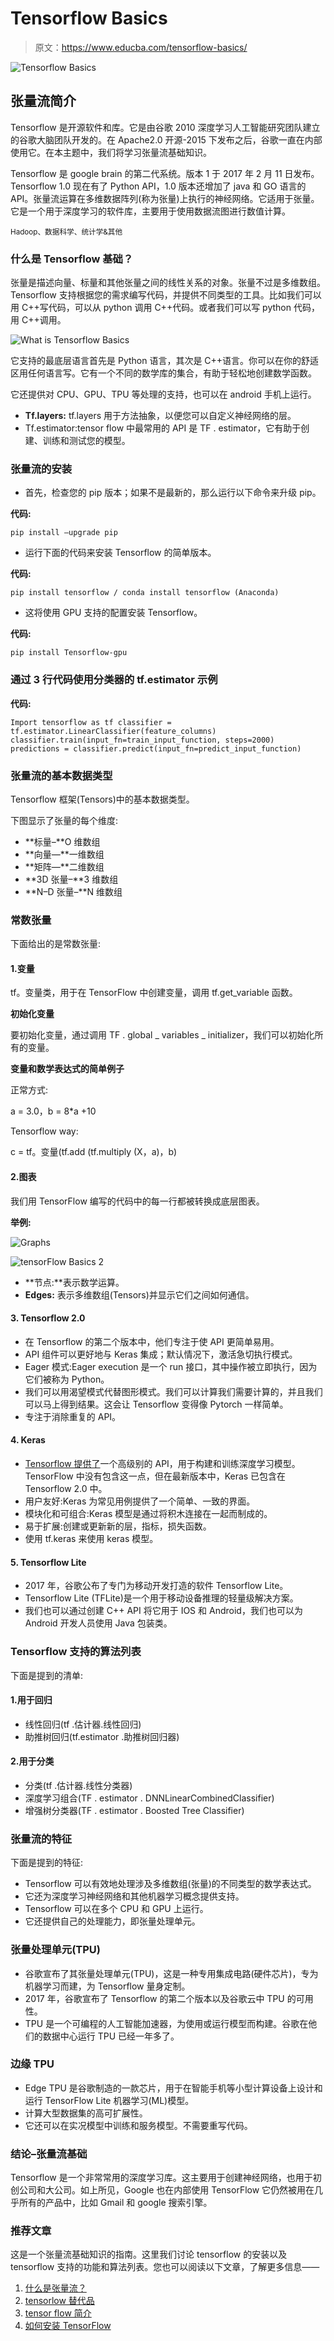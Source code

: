 # Tensorflow Basics

> 原文：<https://www.educba.com/tensorflow-basics/>

![Tensorflow Basics](img/05e29cd5b275f436c6628f906ea736d2.png)



## 张量流简介

Tensorflow 是开源软件和库。它是由谷歌 2010 深度学习人工智能研究团队建立的谷歌大脑团队开发的。在 Apache2.0 开源-2015 下发布之后，谷歌一直在内部使用它。在本主题中，我们将学习张量流基础知识。

Tensorflow 是 google brain 的第二代系统。版本 1 于 2017 年 2 月 11 日发布。Tensorflow 1.0 现在有了 Python API，1.0 版本还增加了 java 和 GO 语言的 API。张量流运算在多维数据阵列(称为张量)上执行的神经网络。它适用于张量。它是一个用于深度学习的软件库，主要用于使用数据流图进行数值计算。

<small>Hadoop、数据科学、统计学&其他</small>

### 什么是 Tensorflow 基础？

张量是描述向量、标量和其他张量之间的线性关系的对象。张量不过是多维数组。Tensorflow 支持根据您的需求编写代码，并提供不同类型的工具。比如我们可以用 C++写代码，可以从 python 调用 C++代码。或者我们可以写 python 代码，用 C++调用。

![What is Tensorflow Basics](img/d7ec269367649f1e1ade3eb3dac7ee0b.png)



它支持的最底层语言首先是 Python 语言，其次是 C++语言。你可以在你的舒适区用任何语言写。它有一个不同的数学库的集合，有助于轻松地创建数学函数。

它还提供对 CPU、GPU、TPU 等处理的支持，也可以在 android 手机上运行。

*   **Tf.layers:** tf.layers 用于方法抽象，以便您可以自定义神经网络的层。
*   Tf.estimator:tensor flow 中最常用的 API 是 TF . estimator，它有助于创建、训练和测试您的模型。

### 张量流的安装

*   首先，检查您的 pip 版本；如果不是最新的，那么运行以下命令来升级 pip。

**代码:**

`pip install –upgrade pip`

*   运行下面的代码来安装 Tensorflow 的简单版本。

**代码:**

`pip install tensorflow / conda install tensorflow (Anaconda)`

*   这将使用 GPU 支持的配置安装 Tensorflow。

**代码:**

`pip install Tensorflow-gpu`

### 通过 3 行代码使用分类器的 tf.estimator 示例

**代码:**

`Import tensorflow as tf
classifier = tf.estimator.LinearClassifier(feature_columns)
classifier.train(input_fn=train_input_function, steps=2000)
predictions = classifier.predict(input_fn=predict_input_function)`

### 张量流的基本数据类型

Tensorflow 框架(Tensors)中的基本数据类型。

下图显示了张量的每个维度:

*   **标量–**O 维数组
*   **向量—**一维数组
*   **矩阵—**二维数组
*   **3D 张量–**3 维数组
*   **N–D 张量–**N 维数组

### 常数张量

下面给出的是常数张量:

#### 1.变量

tf。变量类，用于在 TensorFlow 中创建变量，调用 tf.get_variable 函数。

**初始化变量**

要初始化变量，通过调用 TF . global _ variables _ initializer，我们可以初始化所有的变量。

**变量和数学表达式的简单例子**

正常方式:

a = 3.0，b = 8*a +10

Tensorflow way:

c = tf。变量(tf.add (tf.multiply (X，a)，b)

#### 2.图表

我们用 TensorFlow 编写的代码中的每一行都被转换成底层图表。

**举例:**

![Graphs](img/04596ccfb637f006c7c62bf886faa3f5.png)



![tensorFlow Basics 2](img/7bca68bd19fccaa5646a782c98bb26aa.png)



*   **节点:**表示数学运算。
*   **Edges:** 表示多维数组(Tensors)并显示它们之间如何通信。

#### 3\. Tensorflow 2.0

*   在 Tensorflow 的第二个版本中，他们专注于使 API 更简单易用。
*   API 组件可以更好地与 Keras 集成；默认情况下，激活急切执行模式。
*   Eager 模式:Eager execution 是一个 run 接口，其中操作被立即执行，因为它们被称为 Python。
*   我们可以用渴望模式代替图形模式。我们可以计算我们需要计算的，并且我们可以马上得到结果。这会让 Tensorflow 变得像 Pytorch 一样简单。
*   专注于消除重复的 API。

#### 4\. Keras

*   [Tensorflow 提供了](https://www.educba.com/what-is-tensorflow/)一个高级别的 API，用于构建和训练深度学习模型。TensorFlow 中没有包含这一点，但在最新版本中，Keras 已包含在 Tensorflow 2.0 中。
*   用户友好:Keras 为常见用例提供了一个简单、一致的界面。
*   模块化和可组合:Keras 模型是通过将积木连接在一起而制成的。
*   易于扩展:创建或更新新的层，指标，损失函数。
*   使用 tf.keras 来使用 keras 模型。

#### 5\. Tensorflow Lite

*   2017 年，谷歌公布了专门为移动开发打造的软件 Tensorflow Lite。
*   Tensorflow Lite (TFLite)是一个用于移动设备推理的轻量级解决方案。
*   我们也可以通过创建 C++ API 将它用于 IOS 和 Android，我们也可以为 Android 开发人员使用 Java 包装类。

### Tensorflow 支持的算法列表

下面是提到的清单:

#### 1.用于回归

*   线性回归(tf .估计器.线性回归)
*   助推树回归(tf.estimator .助推树回归器)

#### 2.用于分类

*   分类(tf .估计器.线性分类器)
*   深度学习组合(TF . estimator . DNNLinearCombinedClassifier)
*   增强树分类器(TF . estimator . Boosted Tree Classifier)

### 张量流的特征

下面是提到的特征:

*   Tensorflow 可以有效地处理涉及多维数组(张量)的不同类型的数学表达式。
*   它还为深度学习神经网络和其他机器学习概念提供支持。
*   Tensorflow 可以在多个 CPU 和 GPU 上运行。
*   它还提供自己的处理能力，即张量处理单元。

### 张量处理单元(TPU)

*   谷歌宣布了其张量处理单元(TPU)，这是一种专用集成电路(硬件芯片)，专为机器学习而建，为 Tensorflow 量身定制。
*   2017 年，谷歌宣布了 Tensorflow 的第二个版本以及谷歌云中 TPU 的可用性。
*   TPU 是一个可编程的人工智能加速器，为使用或运行模型而构建。谷歌在他们的数据中心运行 TPU 已经一年多了。

### 边缘 TPU

*   Edge TPU 是谷歌制造的一款芯片，用于在智能手机等小型计算设备上设计和运行 TensorFlow Lite 机器学习(ML)模型。
*   计算大型数据集的高可扩展性。
*   它还可以在实况模型中训练和服务模型。不需要重写代码。

### 结论–张量流基础

Tensorflow 是一个非常常用的深度学习库。这主要用于创建神经网络，也用于初创公司和大公司。如上所见，Google 也在内部使用 TensorFlow 它仍然被用在几乎所有的产品中，比如 Gmail 和 google 搜索引擎。

### 推荐文章

这是一个张量流基础知识的指南。这里我们讨论 tensorflow 的安装以及 tensorflow 支持的功能和算法列表。您也可以阅读以下文章，了解更多信息——

1.  [什么是张量流？](https://www.educba.com/what-is-tensorflow/)
2.  [tensorlow 替代品](https://www.educba.com/tensorflow-alternatives/)
3.  [tensor flow 简介](https://www.educba.com/introduction-to-tensorflow/)
4.  [如何安装 TensorFlow](https://www.educba.com/install-tensorflow/)





